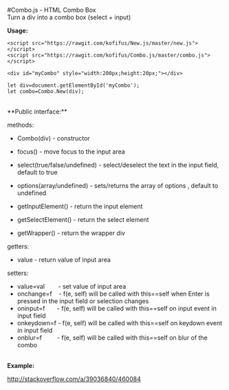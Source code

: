 #Combo.js - HTML Combo Box
<br/>
Turn a div into a combo box (select + input)

**Usage:**

```
<script src="https://rawgit.com/kofifus/New.js/master/new.js"></script>
<script src="https://rawgit.com/kofifus/Combo.js/master/combo.js"></script>

<div id="myCombo" style="width:200px;height:20px;"></div>

let div=document.getElementById('myCombo');
let combo=Combo.New(div);
```
<br/>
**Public interface:**

methods:

- Combo(div) - constructor
- focus() - move focus to the input area
- select(true/false/undefined) - select/deselect the text in the input field, default to true
- options(array/undefined) - sets/returns the array of options , default to undefined

- getInputElement() - return the input element
- getSelectElement() - return the select element
- getWrapper() - return the wrapper div

getters:

- value - return value of input area

setters: 

- value=val&nbsp;&nbsp;&nbsp;&nbsp;&nbsp;&nbsp;&nbsp;&nbsp;- set value of input area
- onchange=f&nbsp;&nbsp;&nbsp; - f(e, self) will be called with this==self when Enter is pressed in the input field or selection changes
- oninput=f&nbsp;&nbsp;&nbsp;&nbsp;&nbsp;&nbsp; - f(e, self) will be called with this==self on input event in input field
- onkeydown=f - f(e, self) will be called with this==self on keydown event in input field
- onblur=f&nbsp;&nbsp;&nbsp;&nbsp;&nbsp;&nbsp;&nbsp;&nbsp;&nbsp;- f(e, self) will be called with this==self on blur of the combo
<br/><br/>

**Example:**

http://stackoverflow.com/a/39036840/460084

